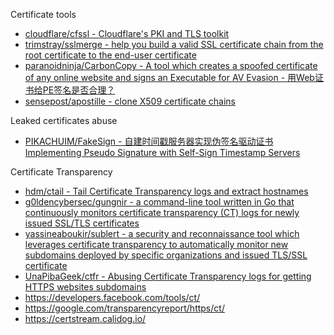Certificate tools

* [cloudflare/cfssl - Cloudflare's PKI and TLS toolkit](https://github.com/cloudflare/cfssl)
* [trimstray/sslmerge - help you build a valid SSL certificate chain from the root certificate to the end-user certificate](https://github.com/trimstray/sslmerge)
* [paranoidninja/CarbonCopy - A tool which creates a spoofed certificate of any online website and signs an Executable for AV Evasion - 用Web证书给PE签名是否合理？](https://github.com/paranoidninja/CarbonCopy)
* [sensepost/apostille - clone X509 certificate chains](https://github.com/sensepost/apostille)

Leaked certificates abuse

* [PIKACHUIM/FakeSign - 自建时间戳服务器实现伪签名驱动证书 Implementing Pseudo Signature with Self-Sign Timestamp Servers](https://github.com/PIKACHUIM/FakeSign)

Certificate Transparency

* [hdm/ctail - Tail Certificate Transparency logs and extract hostnames](https://github.com/hdm/ctail)
* [g0ldencybersec/gungnir - a command-line tool written in Go that continuously monitors certificate transparency (CT) logs for newly issued SSL/TLS certificates](https://github.com/g0ldencybersec/gungnir)
* [yassineaboukir/sublert - a security and reconnaissance tool which leverages certificate transparency to automatically monitor new subdomains deployed by specific organizations and issued TLS/SSL certificate](https://github.com/yassineaboukir/sublert)
* [UnaPibaGeek/ctfr - Abusing Certificate Transparency logs for getting HTTPS websites subdomains](https://github.com/UnaPibaGeek/ctfr)
* https://developers.facebook.com/tools/ct/
* https://google.com/transparencyreport/https/ct/
* https://certstream.calidog.io/
